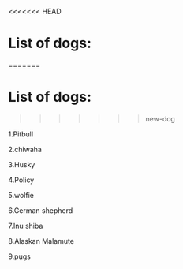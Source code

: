 <<<<<<< HEAD
# List of dogs:
=======
#  List of dogs:
>>>>>>> new-dog

1.Pitbull

2.chiwaha

3.Husky

4.Policy

5.wolfie

6.German shepherd

7.Inu shiba

8.Alaskan  Malamute

 9.pugs
